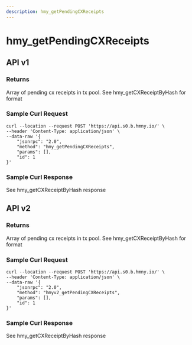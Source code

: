 ```yaml
---
description: hmy_getPendingCXReceipts
---
```


# hmy_getPendingCXReceipts

## API v1

### Returns

Array of pending cx receipts in tx pool. See hmy_getCXReceiptByHash for format

### Sample Curl Request

```
curl --location --request POST 'https://api.s0.b.hmny.io/' \
--header 'Content-Type: application/json' \
--data-raw '{
    "jsonrpc": "2.0",
    "method": "hmy_getPendingCXReceipts",
    "params": [],
    "id": 1
}'
```

### Sample Curl Response

See hmy_getCXReceiptByHash response

## API v2

### Returns

Array of pending cx receipts in tx pool. See hmy_getCXReceiptByHash for format

### Sample Curl Request

```
curl --location --request POST 'https://api.s0.b.hmny.io/' \
--header 'Content-Type: application/json' \
--data-raw '{
    "jsonrpc": "2.0",
    "method": "hmyv2_getPendingCXReceipts",
    "params": [],
    "id": 1
}'
```

### Sample Curl Response

See hmy_getCXReceiptByHash response
